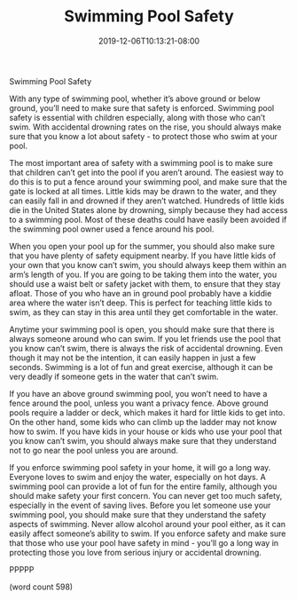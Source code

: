 ﻿---
title: "Swimming Pool Safety"
date: 2019-12-06T10:13:21-08:00
description: "Swimming-Pools Tips for Web Success"
featured_image: "/images/Swimming-Pools.jpg"
tags: ["Swimming Pools"]
---

Swimming Pool Safety

With any type of swimming pool, whether it’s above ground or below ground, you’ll need to make sure that safety is enforced.  Swimming pool safety is essential with children especially, along with those who can’t swim.  With accidental drowning rates on the rise, you should always make sure that you know a lot about safety - to protect those who swim at your pool.

The most important area of safety with a swimming pool is to make sure that children can’t get into the pool if you aren’t around.  The easiest way to do this is to put a fence around your swimming pool, and make sure that the gate is locked at all times.  Little kids may be drawn to the water, and they can easily fall in and drowned if they aren’t watched. Hundreds of little kids die in the United States alone by drowning, simply because they had access to a swimming pool.  Most of these deaths could have easily been avoided if the swimming pool owner used a fence around his pool.

When you open your pool up for the summer, you should also make sure that you have plenty of safety equipment nearby.  If you have little kids of your own that you know can’t swim, you should always keep them within an arm’s length of you.  If you are going to be taking them into the water, you should use a waist belt or safety jacket with them, to ensure that they stay afloat.  Those of you who have an in ground pool probably have a kiddie area where the water isn’t deep.  This is perfect for teaching little kids to swim, as they can stay in this area until they get comfortable in the water.

Anytime your swimming pool is open, you should make sure that there is always someone around who can swim.  If you let friends use the pool that you know can’t swim, there is always the risk of accidental drowning.  Even though it may not be the intention, it can easily happen in just a few seconds.  Swimming is a lot of fun and great exercise, although it can be very deadly if someone gets in the water that can’t swim.

If you have an above ground swimming pool, you won’t need to have a fence around the pool, unless you want a privacy fence.  Above ground pools require a ladder or deck, which makes it hard for little kids to get into.  On the other hand, some kids who can climb up the ladder may not know how to swim.  If you have kids in your house or kids who use your pool that you know can’t swim, you should always make sure that they understand not to go near the pool unless you are around.

If you enforce swimming pool safety in your home, it will go a long way.  Everyone loves to swim and enjoy the water, especially on hot days.  A swimming pool can provide a lot of fun for the entire family, although you should make safety your first concern.  You can never get too much safety, especially in the event of saving lives.  Before you let someone use your swimming pool, you should make sure that they understand the safety aspects of swimming.  Never allow alcohol around your pool either, as it can easily affect someone’s ability to swim.  If you enforce safety and make sure that those who use your pool have safety in mind - you’ll go a long way in protecting those you love from serious injury or accidental drowning.

PPPPP

(word count 598)
